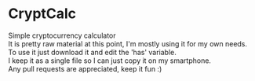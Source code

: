 # CryptCalc
Simple cryptocurrency calculator <br />
It is pretty raw material at this point, I'm mostly using it for my own needs. <br />
To use it just download it and edit the 'has' variable. <br />
I keep it as a single file so I can just copy it on my smartphone. <br />
Any pull requests are appreciated, keep it fun :) <br />
